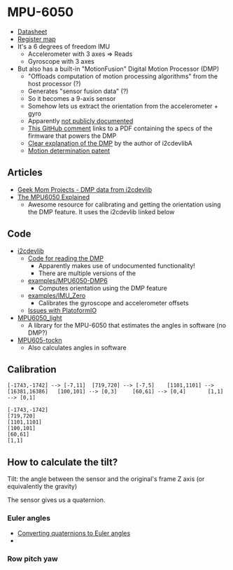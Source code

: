 # MPU-6050
* [Datasheet](https://invensense.tdk.com/wp-content/uploads/2015/02/MPU-6000-Datasheet1.pdf)
* [Register map](https://invensense.tdk.com/wp-content/uploads/2015/02/MPU-6000-Register-Map1.pdf)
* It's a 6 degrees of freedom IMU
  * Accelerometer with 3 axes => Reads
  * Gyroscope with 3 axes
* But also has a built-in "MotionFusion" Digital Motion Processor (DMP)
  * "Offloads computation of motion processing algorithms" from the host processor (?)
  * Generates "sensor fusion data" (?)
  * So it becomes a 9-axis sensor
  * Somehow lets us extract the orientation from the accelerometer + gyro
  * Apparently [not publicly documented](https://github.com/jrowberg/i2cdevlib/blob/master/Arduino/MPU6050/MPU6050.h#L731)
  * [This GitHub comment](https://github.com/jrowberg/i2cdevlib/issues/528#issuecomment-611634501) links to a PDF containing the specs of the firmware that powers the DMP
  * [Clear explanation of the DMP](https://github.com/jrowberg/i2cdevlib/issues/190#issuecomment-144270345) by the author of i2cdevlibA
  * [Motion determination patent](https://patents.google.com/patent/US20120323520A1/en)

## Articles
* [Geek Mom Projects - DMP data from i2cdevlib](http://www.geekmomprojects.com/mpu-6050-dmp-data-from-i2cdevlib/)
* [The MPU6050 Explained](https://mjwhite8119.github.io/Robots/mpu6050)
  * Awesome resource for calibrating and getting the orientation using the DMP feature. It uses the i2cdevlib linked below

## Code
* [i2cdevlib](https://github.com/jrowberg/i2cdevlib)
  * [Code for reading the DMP](https://github.com/jrowberg/i2cdevlib/blob/master/Arduino/MPU6050/MPU6050_6Axis_MotionApps20.cpp#L118)
    * Apparently makes use of undocumented functionality!
    * There are multiple versions of the
  * [examples/MPU6050-DMP6](https://github.com/jrowberg/i2cdevlib/tree/master/Arduino/MPU6050/examples/MPU6050_DMP6)
    * Computes orientation using the DMP feature
  * [examples/IMU_Zero](https://github.com/jrowberg/i2cdevlib/tree/master/Arduino/MPU6050/examples/IMU_Zero)
    * Calibrates the gyroscope and accelerometer offsets
  * [Issues with PlatoformIO](https://community.platformio.org/t/i2cdev-incompatible-with-teensy-i2c-t3/11537/4)
* [MPU6050_light](https://github.com/rfetick/MPU6050_light)
  * A library for the MPU-6050 that estimates the angles in software (no DMP?)
* [MPU605-tockn](https://github.com/tockn/MPU6050_tockn)
  * Also calculates angles in software

 ## Calibration
 ```
 [-1743,-1742] --> [-7,11]  [719,720] --> [-7,5]    [1101,1101] --> [16381,16386]   [100,101] --> [0,3]     [60,61] --> [0,4]       [1,1] --> [0,1]

 [-1743,-1742]
 [719,720]
 [1101,1101]
 [100,101]
 [60,61]
 [1,1]
 ```

 ## How to calculate the tilt?
 Tilt: the angle between the sensor and the original's frame Z axis (or equivalently the gravity)

 The sensor gives us a quaternion.

### Euler angles
* [Converting quaternions to Euler angles](https://en.wikipedia.org/wiki/Conversion_between_quaternions_and_Euler_angles)
*

### Row pitch yaw

